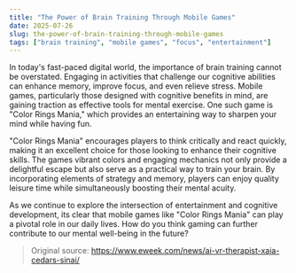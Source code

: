 ```yaml
---
title: "The Power of Brain Training Through Mobile Games"
date: 2025-07-26
slug: the-power-of-brain-training-through-mobile-games
tags: ["brain training", "mobile games", "focus", "entertainment"]
---
```


In today's fast-paced digital world, the importance of brain training cannot be overstated. Engaging in activities that challenge our cognitive abilities can enhance memory, improve focus, and even relieve stress. Mobile games, particularly those designed with cognitive benefits in mind, are gaining traction as effective tools for mental exercise. One such game is "Color Rings Mania," which provides an entertaining way to sharpen your mind while having fun.

"Color Rings Mania" encourages players to think critically and react quickly, making it an excellent choice for those looking to enhance their cognitive skills. The games vibrant colors and engaging mechanics not only provide a delightful escape but also serve as a practical way to train your brain. By incorporating elements of strategy and memory, players can enjoy quality leisure time while simultaneously boosting their mental acuity.

As we continue to explore the intersection of entertainment and cognitive development, its clear that mobile games like "Color Rings Mania" can play a pivotal role in our daily lives. How do you think gaming can further contribute to our mental well-being in the future?
> Original source: https://www.eweek.com/news/ai-vr-therapist-xaia-cedars-sinai/